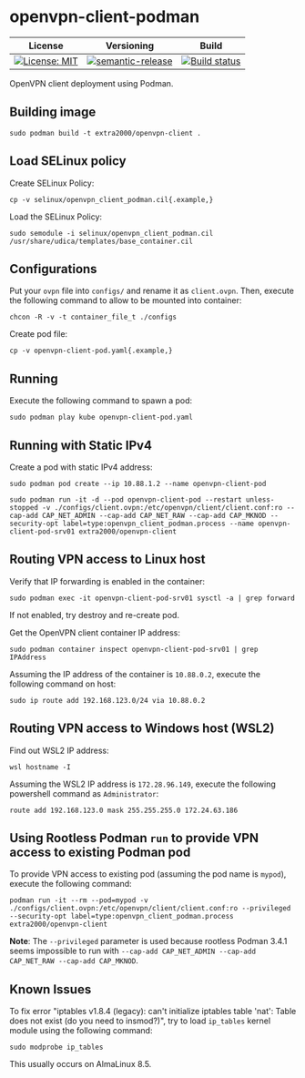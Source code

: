 # openvpn-client-podman

| License | Versioning | Build |
| ------- | ---------- | ----- |
| [![License: MIT](https://img.shields.io/badge/License-MIT-yellow.svg)](https://opensource.org/licenses/MIT) | [![semantic-release](https://img.shields.io/badge/%20%20%F0%9F%93%A6%F0%9F%9A%80-semantic--release-e10079.svg)](https://github.com/semantic-release/semantic-release) | [![Build status](https://ci.appveyor.com/api/projects/status/86kv2703xl8t49qa?svg=true)](https://ci.appveyor.com/project/nikAizuddin/openvpn-client-podman) |

OpenVPN client deployment using Podman.


## Building image

```
sudo podman build -t extra2000/openvpn-client .
```


## Load SELinux policy

Create SELinux Policy:
```
cp -v selinux/openvpn_client_podman.cil{.example,}
```

Load the SELinux Policy:
```
sudo semodule -i selinux/openvpn_client_podman.cil /usr/share/udica/templates/base_container.cil
```


## Configurations

Put your `ovpn` file into `configs/` and rename it as `client.ovpn`. Then, execute the following command to allow to be mounted into container:
```
chcon -R -v -t container_file_t ./configs
```

Create pod file:
```
cp -v openvpn-client-pod.yaml{.example,}
```


## Running

Execute the following command to spawn a pod:
```
sudo podman play kube openvpn-client-pod.yaml
```


## Running with Static IPv4

Create a pod with static IPv4 address:
```
sudo podman pod create --ip 10.88.1.2 --name openvpn-client-pod
```

```
sudo podman run -it -d --pod openvpn-client-pod --restart unless-stopped -v ./configs/client.ovpn:/etc/openvpn/client/client.conf:ro --cap-add CAP_NET_ADMIN --cap-add CAP_NET_RAW --cap-add CAP_MKNOD --security-opt label=type:openvpn_client_podman.process --name openvpn-client-pod-srv01 extra2000/openvpn-client
```


## Routing VPN access to Linux host

Verify that IP forwarding is enabled in the container:
```
sudo podman exec -it openvpn-client-pod-srv01 sysctl -a | grep forward
```

If not enabled, try destroy and re-create pod.

Get the OpenVPN client container IP address:
```
sudo podman container inspect openvpn-client-pod-srv01 | grep IPAddress
```

Assuming the IP address of the container is `10.88.0.2`, execute the following command on host:
```
sudo ip route add 192.168.123.0/24 via 10.88.0.2
```


## Routing VPN access to Windows host (WSL2)

Find out WSL2 IP address:
```
wsl hostname -I
```

Assuming the WSL2 IP address is `172.28.96.149`, execute the following powershell command as `Administrator`:
```
route add 192.168.123.0 mask 255.255.255.0 172.24.63.186
```


## Using Rootless Podman `run` to provide VPN access to existing Podman pod

To provide VPN access to existing pod (assuming the pod name is `mypod`), execute the following command:
```
podman run -it --rm --pod=mypod -v ./configs/client.ovpn:/etc/openvpn/client/client.conf:ro --privileged --security-opt label=type:openvpn_client_podman.process extra2000/openvpn-client
```

**Note**: The `--privileged` parameter is used because rootless Podman 3.4.1 seems impossible to run with `--cap-add CAP_NET_ADMIN --cap-add CAP_NET_RAW --cap-add CAP_MKNOD`.


## Known Issues

To fix error "iptables v1.8.4 (legacy): can't initialize iptables table 'nat': Table does not exist (do you need to insmod?)", try to load `ip_tables` kernel module using the following command:
```
sudo modprobe ip_tables
```

This usually occurs on AlmaLinux 8.5.
